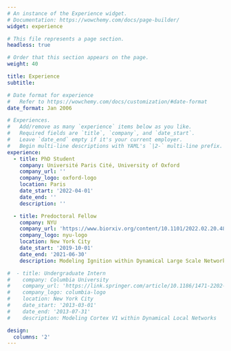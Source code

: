 ```yaml
---
# An instance of the Experience widget.
# Documentation: https://wowchemy.com/docs/page-builder/
widget: experience

# This file represents a page section.
headless: true

# Order that this section appears on the page.
weight: 40

title: Experience
subtitle:

# Date format for experience
#   Refer to https://wowchemy.com/docs/customization/#date-format
date_format: Jan 2006

# Experiences.
#   Add/remove as many `experience` items below as you like.
#   Required fields are `title`, `company`, and `date_start`.
#   Leave `date_end` empty if it's your current employer.
#   Begin multi-line descriptions with YAML's `|2-` multi-line prefix.
experience:
  - title: PhD Student
    company: Université Paris Cité, University of Oxford
    company_url: ''
    company_logo: oxford-logo
    location: Paris
    date_start: '2022-04-01'
    date_end: ''
    description: ''

  - title: Predoctoral Fellow 
    company: NYU
    company_url: 'https://www.biorxiv.org/content/10.1101/2022.02.20.481230v2.abstract'
    company_logo: nyu-logo
    location: New York City
    date_start: '2019-10-01'
    date_end: '2021-06-30'
    description: Modeling Ignition within Dynamical Large Scale Networks 

#  - title: Undergraduate Intern 
#    company: Columbia University
#    company_url: 'https://link.springer.com/article/10.1186/1471-2202-16-S1-P126'
#    company_logo: columbia-logo
#    location: New York City
#    date_start: '2013-03-01'
#    date_end: '2013-07-31'
#    description: Modeling Cortex V1 within Dynamical Local Networks

design:
  columns: '2'
---
```

